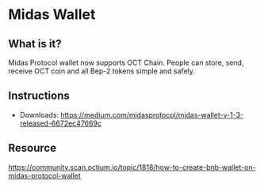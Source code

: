# Midas Wallet

## What is it?

Midas Protocol wallet now supports OCT Chain. People can store, send, receive OCT coin and all Bep-2 tokens simple and safely.

## Instructions

* Downloads: https://medium.com/midasprotocol/midas-wallet-v-1-3-released-6672ec47669c

## Resource

<https://community.scan.octium.io/topic/1818/how-to-create-bnb-wallet-on-midas-protocol-wallet>

